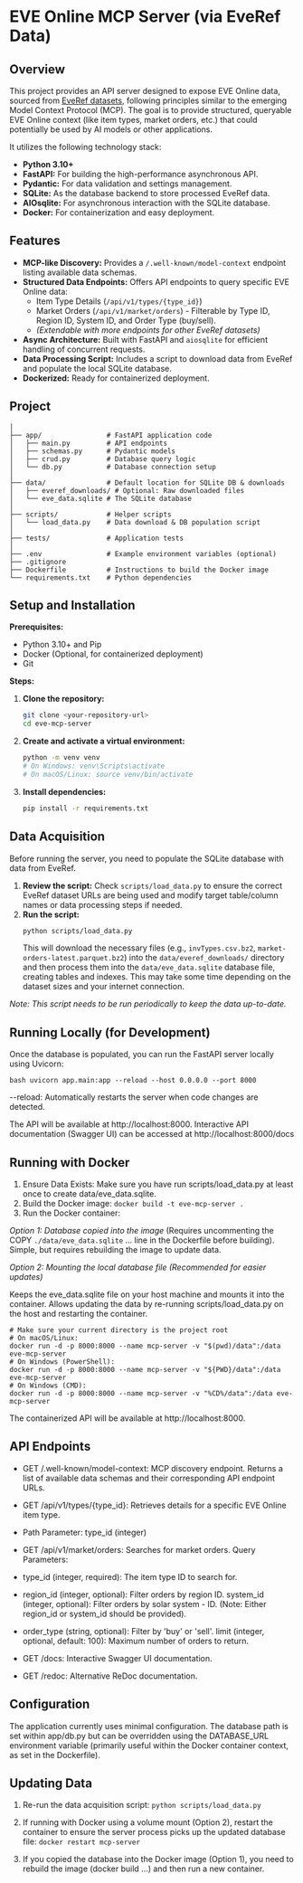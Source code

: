 # EVE Online MCP Server (via EveRef Data)

## Overview

This project provides an API server designed to expose EVE Online data, sourced from [EveRef datasets](https://docs.everef.net/datasets/), following principles similar to the emerging Model Context Protocol (MCP). The goal is to provide structured, queryable EVE Online context (like item types, market orders, etc.) that could potentially be used by AI models or other applications.

It utilizes the following technology stack:

* **Python 3.10+**
* **FastAPI:** For building the high-performance asynchronous API.
* **Pydantic:** For data validation and settings management.
* **SQLite:** As the database backend to store processed EveRef data.
* **AIOsqlite:** For asynchronous interaction with the SQLite database.
* **Docker:** For containerization and easy deployment.

## Features

* **MCP-like Discovery:** Provides a `/.well-known/model-context` endpoint listing available data schemas.
* **Structured Data Endpoints:** Offers API endpoints to query specific EVE Online data:
    * Item Type Details (`/api/v1/types/{type_id}`)
    * Market Orders (`/api/v1/market/orders`) - Filterable by Type ID, Region ID, System ID, and Order Type (buy/sell).
    * *(Extendable with more endpoints for other EveRef datasets)*
* **Async Architecture:** Built with FastAPI and `aiosqlite` for efficient handling of concurrent requests.
* **Data Processing Script:** Includes a script to download data from EveRef and populate the local SQLite database.
* **Dockerized:** Ready for containerized deployment.

## Project 

```eve-mcp-server/
│
├── app/                # FastAPI application code
│   ├── main.py         # API endpoints
│   ├── schemas.py      # Pydantic models
│   ├── crud.py         # Database query logic
│   └── db.py           # Database connection setup
│
├── data/               # Default location for SQLite DB & downloads
│   ├── everef_downloads/ # Optional: Raw downloaded files
│   └── eve_data.sqlite # The SQLite database
│
├── scripts/            # Helper scripts
│   └── load_data.py    # Data download & DB population script
│
├── tests/              # Application tests
│
├── .env                # Example environment variables (optional)
├── .gitignore
├── Dockerfile          # Instructions to build the Docker image
└── requirements.txt    # Python dependencies
```

## Setup and Installation

**Prerequisites:**

* Python 3.10+ and Pip
* Docker (Optional, for containerized deployment)
* Git

**Steps:**

1.  **Clone the repository:**
    ```bash
    git clone <your-repository-url>
    cd eve-mcp-server
    ```

2.  **Create and activate a virtual environment:**
    ```bash
    python -m venv venv
    # On Windows: venv\Scripts\activate
    # On macOS/Linux: source venv/bin/activate
    ```

3.  **Install dependencies:**
    ```bash
    pip install -r requirements.txt
    ```

## Data Acquisition

Before running the server, you need to populate the SQLite database with data from EveRef.

1.  **Review the script:** Check `scripts/load_data.py` to ensure the correct EveRef dataset URLs are being used and modify target table/column names or data processing steps if needed.
2.  **Run the script:**
    ```bash
    python scripts/load_data.py
    ```
    This will download the necessary files (e.g., `invTypes.csv.bz2`, `market-orders-latest.parquet.bz2`) into the `data/everef_downloads/` directory and then process them into the `data/eve_data.sqlite` database file, creating tables and indexes. This may take some time depending on the dataset sizes and your internet connection.

*Note: This script needs to be run periodically to keep the data up-to-date.*

## Running Locally (for Development)

Once the database is populated, you can run the FastAPI server locally using Uvicorn:

```bash uvicorn app.main:app --reload --host 0.0.0.0 --port 8000 ```

--reload: Automatically restarts the server when code changes are detected.

The API will be available at http://localhost:8000. Interactive API documentation (Swagger UI) can be accessed at http://localhost:8000/docs

## Running with Docker

1. Ensure Data Exists: Make sure you have run scripts/load_data.py at least once to create data/eve_data.sqlite.
2. Build the Docker image: ```docker build -t eve-mcp-server . ```
3. Run the Docker container:

*Option 1: Database copied into the image*
(Requires uncommenting the COPY ```./data/eve_data.sqlite``` ... line in the Dockerfile before building).
Simple, but requires rebuilding the image to update data.

*Option 2: Mounting the local database file (Recommended for easier updates)*

Keeps the eve_data.sqlite file on your host machine and mounts it into the container.
Allows updating the data by re-running scripts/load_data.py on the host and restarting the container.

```
# Make sure your current directory is the project root
# On macOS/Linux:
docker run -d -p 8000:8000 --name mcp-server -v "$(pwd)/data":/data eve-mcp-server
# On Windows (PowerShell):
docker run -d -p 8000:8000 --name mcp-server -v "${PWD}/data":/data eve-mcp-server
# On Windows (CMD):
docker run -d -p 8000:8000 --name mcp-server -v "%CD%/data":/data eve-mcp-server
```

The containerized API will be available at http://localhost:8000.

## API Endpoints

- GET /.well-known/model-context: MCP discovery endpoint. Returns a list of available data schemas and their corresponding API endpoint URLs.

- GET /api/v1/types/{type_id}: Retrieves details for a specific EVE Online item type.
 - Path Parameter: type_id (integer)

- GET /api/v1/market/orders: Searches for market orders.
Query Parameters:
 - type_id (integer, required): The item type ID to search for.
 - region_id (integer, optional): Filter orders by region ID.
system_id (integer, optional): Filter orders by solar system  - ID. (Note: Either region_id or system_id should be provided).
 - order_type (string, optional): Filter by 'buy' or 'sell'.
limit (integer, optional, default: 100): Maximum number of orders to return.

- GET /docs: Interactive Swagger UI documentation.

- GET /redoc: Alternative ReDoc documentation.

## Configuration

The application currently uses minimal configuration. The database path is set within app/db.py but can be overridden using the DATABASE_URL environment variable (primarily useful within the Docker container context, as set in the Dockerfile).

## Updating Data

1. Re-run the data acquisition script:
```python scripts/load_data.py```

2. If running with Docker using a volume mount (Option 2), restart the container to ensure the server process picks up the updated database file:
```docker restart mcp-server```

3. If you copied the database into the Docker image (Option 1), you need to rebuild the image (docker build ...) and then run a new container.

